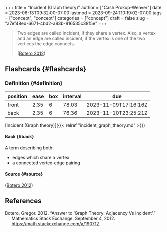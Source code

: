 +++
title = "Incident (Graph theory)"
author = ["Cash Prokop-Weaver"]
date = 2023-06-13T09:32:00-07:00
lastmod = 2023-09-24T10:19:02-07:00
tags = ["concept", "concept"]
categories = ["concept"]
draft = false
slug = "a7ef48ed-6671-4bd2-a83b-816535c38f5e"
+++

> Two edges are called incident, if they share a vertex. Also, a vertex and an edge are called incident, if the vertex is one of the two vertices the edge connects.
>
> (<a href="#citeproc_bib_item_1">Botero 2012</a>)


## Flashcards {#flashcards}


### Definition {#definition}

| position | ease | box | interval | due                  |
|----------|------|-----|----------|----------------------|
| front    | 2.35 | 6   | 78.03    | 2023-11-09T17:16:16Z |
| back     | 2.35 | 6   | 76.36    | 2023-11-10T23:25:21Z |

[Incident (Graph theory)]({{< relref "incident_graph_theory.md" >}})


#### Back {#back}

A term describing both:

-   edges which share a vertex
-   a connected vertex-edge pairing


#### Source {#source}

(<a href="#citeproc_bib_item_1">Botero 2012</a>)

## References

<style>.csl-entry{text-indent: -1.5em; margin-left: 1.5em;}</style><div class="csl-bib-body">
  <div class="csl-entry"><a id="citeproc_bib_item_1"></a>Botero, Gregor. 2012. “Answer to ‘Graph Theory: Adjacency Vs Incident’.” Mathematics Stack Exchange. September 4, 2012. <a href="https://math.stackexchange.com/a/190712">https://math.stackexchange.com/a/190712</a>.</div>
</div>
